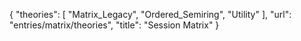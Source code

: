 {
    "theories": [
        "Matrix_Legacy",
        "Ordered_Semiring",
        "Utility"
    ],
    "url": "entries/matrix/theories",
    "title": "Session Matrix"
}